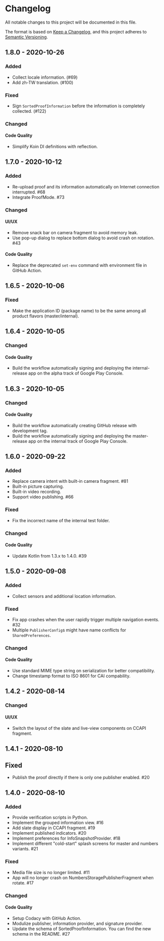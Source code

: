 # Changelog

All notable changes to this project will be documented in this file.

The format is based on [Keep a Changelog](https://keepachangelog.com/en/1.0.0/),
and this project adheres to [Semantic Versioning](https://semver.org/spec/v2.0.0.html).

## 1.8.0 - 2020-10-26

### Added

- Collect locale information. (#69)
- Add zh-TW translation. (#100)

### Fixed

- Sign `SortedProofInformation` before the information is completely collected. (#122)

### Changed

#### Code Quality

- Simplify Koin DI definitions with reflection.

## 1.7.0 - 2020-10-12

### Added

- Re-upload proof and its information automatically on Internet connection interrupted. #68
- Integrate ProofMode. #73

### Changed

#### UI/UX

- Remove snack bar on camera fragment to avoid memory leak.
- Use pop-up dialog to replace bottom dialog to avoid crash on rotation. #43

#### Code Quality

- Replace the deprecated `set-env` command with environment file in GitHub Action.

## 1.6.5 - 2020-10-06

### Fixed

- Make the application ID (package name) to be the same among all product flavors (master/internal).

## 1.6.4 - 2020-10-05

### Changed

#### Code Quality

- Build the workflow automatically signing and deploying the internal-release app on the alpha track of Google Play Console.

## 1.6.3 - 2020-10-05

### Changed

#### Code Quality

- Build the workflow automatically creating GitHub release with development tag.
- Build the workflow automatically signing and deploying the master-release app on the internal track of Google Play Console.

## 1.6.0 - 2020-09-22

### Added

- Replace camera intent with built-in camera fragment. #81 
- Built-in picture capturing.
- Built-in video recording.
- Support video publishing. #66 

### Fixed

- Fix the incorrect name of the internal test folder.

### Changed

#### Code Quality

- Update Kotlin from 1.3.x to 1.4.0. #39 

## 1.5.0 - 2020-09-08

### Added

- Collect sensors and additional location information.

### Fixed

- Fix app crashes when the user rapidly trigger multiple navigation events. #32 
- Multiple `PublisherConfig`s might have name conflicts for `SharedPreferences`.

### Changed

#### Code Quality

- Use standard MIME type string on serialization for better compatibility.
- Change timestamp format to ISO 8601 for CAI compability.

## 1.4.2 - 2020-08-14

### Changed

#### UI/UX

- Switch the layout of the slate and live-view components on CCAPI fragment.

## 1.4.1 - 2020-08-10

## Fixed

- Publish the proof directly if there is only one publisher enabled. #20

## 1.4.0 - 2020-08-10

### Added

- Provide verification scripts in Python.
- Implement the grouped information view. #16
- Add slate display in CCAPI fragment. #19
- Implement published indicators. #20
- Implement preferences for InfoSnapshotProvider. #18
- Implement different "cold-start" splash screens for master and numbers variants. #21

### Fixed

- Media file size is no longer limited. #11
- App will no longer crash on NumbersStoragePublisherFragment when rotate. #17

### Changed

#### Code Quality

- Setup Codacy with GitHub Action.
- Modulize publisher, information provider, and signature provider.
- Update the schema of SortedProofInformation. You can find the new schema in the README. #27